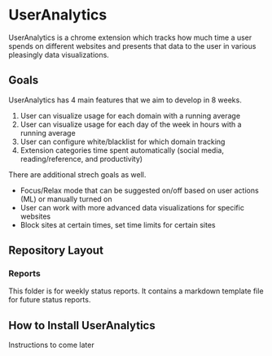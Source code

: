 # UserAnalytics

UserAnalytics is a chrome extension which tracks how much time a user spends on different websites and presents that data to the user in various pleasingly data visualizations.

## Goals
UserAnalytics has 4 main features that we aim to develop in 8 weeks.
1. User can visualize usage for each domain with a running average
2. User can visualize usage for each day of the week in hours with a running average
3. User can configure white/blacklist for which domain tracking
4. Extension categories time spent automatically (social media, reading/reference, and productivity)

There are additional strech goals as well.
- Focus/Relax mode that can be suggested on/off based on user actions (ML) or manually turned on
- User can work with more advanced data visualizations for specific websites
- Block sites at certain times, set time limits for certain sites

## Repository Layout
### Reports
This folder is for weekly status reports. It contains a markdown template file for future status reports.

## How to Install UserAnalytics
Instructions to come later

